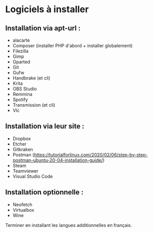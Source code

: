 # Logiciels à installer

## Installation via apt-url :
- alacarte
- Composer (installer PHP d'abord + installer globalement)
- Filezilla
- Gimp
- Gparted
- Git
- Gufw
- Handbrake (et cli)
- Krita
- OBS Studio
- Remmina
- Spotify
- Transmission (et cli)
- Vlc

## Installation via leur site :
- Dropbox
- Etcher
- Gitkraken
- Postman (https://tutorialforlinux.com/2020/02/06/step-by-step-postman-ubuntu-20-04-installation-guide/)
- Steam
- Teamviewer
- Visual Studio Code

## Installation optionnelle :
- Neofetch
- Virtualbox
- Wine

Terminer en installant les langues additionnelles en français.

